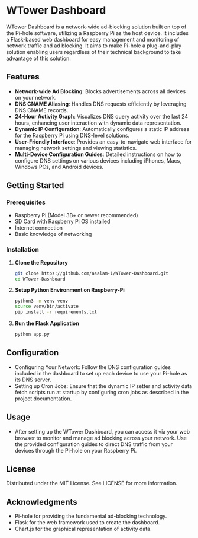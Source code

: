 # WTower Dashboard

WTower Dashboard is a network-wide ad-blocking solution built on top of the Pi-hole software, utilizing a Raspberry Pi as the host device. It includes a Flask-based web dashboard for easy management and monitoring of network traffic and ad blocking. It aims to make Pi-hole a plug-and-play solution enabling users regardless of their technical background to take advantage of this solution.

## Features

- **Network-wide Ad Blocking**: Blocks advertisements across all devices on your network.
- **DNS CNAME Aliasing**: Handles DNS requests efficiently by leveraging DNS CNAME records.
- **24-Hour Activity Graph**: Visualizes DNS query activity over the last 24 hours, enhancing user interaction with dynamic data representation.
- **Dynamic IP Configuration**: Automatically configures a static IP address for the Raspberry Pi using DNS-level solutions.
- **User-Friendly Interface**: Provides an easy-to-navigate web interface for managing network settings and viewing statistics.
- **Multi-Device Configuration Guides**: Detailed instructions on how to configure DNS settings on various devices including iPhones, Macs, Windows PCs, and Android devices.

## Getting Started

### Prerequisites

- Raspberry Pi (Model 3B+ or newer recommended)
- SD Card with Raspberry Pi OS installed
- Internet connection
- Basic knowledge of networking

### Installation

1. **Clone the Repository**
   ```bash
   git clone https://github.com/asalam-1/WTower-Dashboard.git
   cd WTower-Dashboard
   
2. **Setup Python Environment on Raspberry-Pi**
   ```bash
   python3 -m venv venv
   source venv/bin/activate
   pip install -r requirements.txt

4. **Run the Flask Application**
   ```bash
   python app.py

## Configuration 
- Configuring Your Network: Follow the DNS configuration guides included in the dashboard to set up each device to use your Pi-hole as its DNS server.
- Setting up Cron Jobs: Ensure that the dynamic IP setter and activity data fetch scripts run at startup by configuring cron jobs as described in the project documentation.

## Usage
  - After setting up the WTower Dashboard, you can access it via your web browser to monitor and manage ad blocking across your network. Use the provided configuration guides to direct DNS traffic from your devices through the Pi-hole on your Raspberry Pi.
 
## License
Distributed under the MIT License. See LICENSE for more information.

## Acknowledgments 
- Pi-hole for providing the fundamental ad-blocking technology.
- Flask for the web framework used to create the dashboard.
- Chart.js for the graphical representation of activity data.

